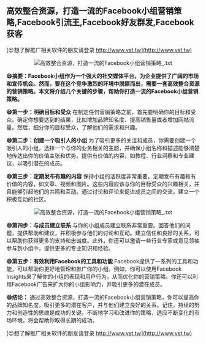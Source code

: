 ## **高效整合资源，打造一流的Facebook小组营销策略,Facebook引流王,Facebook好友群发,Facebook获客**

[😍想了解推广相关软件的朋友请登录 http://www.vst.tw](http://www.vst.tw)

 <center><img src="https://vst.tw/MP4/tuiguang/png/2.png" alt="高效整合资源，打造一流的Facebook小组营销策略_.txt"></center>

**😄摘要：Facebook小组作为一个强大的社交媒体平台，为企业提供了广阔的市场和宣传机会。然而，要在这个竞争激烈的环境中脱颖而出，需要一套高效整合资源的营销策略。本文将介绍几个关键的步骤，帮助你打造一流的Facebook小组营销策略。**

**😄第一步：明确目标和受众**
在制定任何营销策略之前，首先要明确你的目标和受众。确定你想要达到的结果，比如增加品牌知名度、提高销售量或者增加网站流量。然后，细分你的目标受众，了解他们的需求和兴趣。

**😄第二步：创建一个吸引人的小组**
为了吸引更多的关注和成员，你需要创建一个吸引人的小组。选择一个与你的业务相关的主题，并确保小组名称和描述能够清楚地传达出你的价值主张和优势。提供有价值的内容，如教程、行业洞察和专业建议，以吸引潜在的成员。

**😄第三步：定期发布有趣的内容**
保持小组的活跃度非常重要。定期发布有趣和有价值的内容，如文章、视频和图片。这些内容应该与你的目标受众的兴趣相关，并且能够引起他们的共鸣和互动。通过讨论和评论来促进成员之间的交流，建立一个积极互动的社区。

 <center><img src="https://vst.tw/MP4/tuiguang/png/4.png" alt="高效整合资源，打造一流的Facebook小组营销策略_.txt"></center>

**😄第四步：与成员建立联系**
与你的小组成员建立联系非常重要。回答他们的问题，提供帮助和建议，并积极参与他们的讨论和互动。建立信任和良好的关系，可以帮助你获得更多的支持和忠诚度。此外，你还可以邀请一些行业专家或意见领袖参与到小组中，提供更多的专业知识和经验。

**😄第五步：有效利用Facebook的工具和功能**
Facebook提供了一系列的工具和功能，可以帮助你更好地管理和推广你的小组。例如，你可以使用Facebook Insights来了解你的小组的表现和用户行为，从而优化你的营销策略。你还可以利用Facebook广告来扩大你的小组影响力，并吸引更多的潜在成员。

**😄结论：**
通过高效整合资源，打造一流的Facebook小组营销策略，你可以提高你的品牌知名度，吸引更多的潜在客户，并与他们建立良好的关系。记住，持续的努力和创造性的思维是成功的关键。不断地学习和改进你的策略，适应不断变化的市场环境，将会帮助你取得长期的成功。

[😍想了解推广相关软件的朋友请登录 http://www.vst.tw](http://www.vst.tw)



